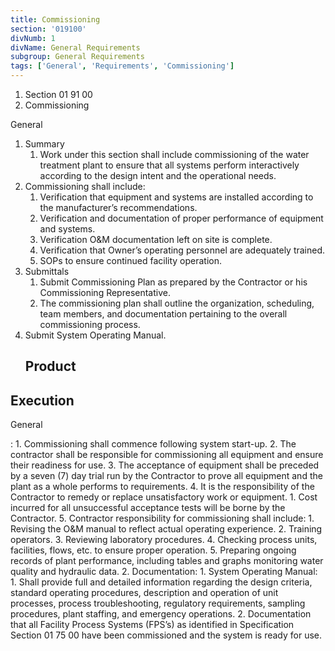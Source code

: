 ```yaml
---
title: Commissioning
section: '019100'
divNumb: 1
divName: General Requirements
subgroup: General Requirements
tags: ['General', 'Requirements', 'Commissioning']
---
```


   1. Section 01 91 00
   1. Commissioning

General
1. Summary
   1. Work under this section shall include commissioning of the water treatment plant to ensure that all systems perform interactively according to the design intent and the operational needs. 
2. Commissioning shall include:
	1. Verification that equipment and systems are installed according to the manufacturer’s recommendations.
	2. Verification and documentation of proper performance of equipment and systems.
	3. Verification O&M documentation left on site is complete.
	4. Verification that Owner’s operating personnel are adequately trained. 
	5. SOPs to ensure continued facility operation.
2. Submittals
   1. Submit Commissioning Plan as prepared by the Contractor or his Commissioning Representative. 
	1. The commissioning plan shall outline the organization, scheduling, team members, and documentation pertaining to the overall commissioning process.
2. Submit System Operating Manual.
   ## Product


## Execution


General

:
	1. Commissioning shall commence following system start-up. 
	2. The contractor shall be responsible for commissioning all equipment and ensure their readiness for use. 
	3. The acceptance of equipment shall be preceded by a seven (7) day trial run by the Contractor to prove all equipment and the plant as a whole performs to requirements. 
	4. It is the responsibility of the Contractor to remedy or replace unsatisfactory work or equipment. 
		1. Cost incurred for all unsuccessful acceptance tests will be borne by the Contractor.
	5. Contractor responsibility for commissioning shall include:
		1. Revising the O&M manual to reflect actual operating experience. 
		2. Training operators. 
		3. Reviewing laboratory procedures.
		4. Checking process units, facilities, flows, etc. to ensure proper operation. 
		5. Preparing ongoing records of plant performance, including tables and graphs monitoring water quality and hydraulic data.
2.  Documentation:
	1. System Operating Manual:
		1. Shall provide full and detailed information regarding the design criteria, standard operating procedures, description and operation of unit processes, process troubleshooting, regulatory requirements, sampling procedures, plant staffing, and emergency operations.
	2. Documentation that all Facility Process Systems (FPS’s) as identified in Specification Section 01 75 00 have been commissioned and the system is ready for use.

